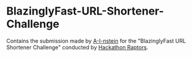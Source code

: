 # BlazinglyFast-URL-Shortener-Challenge

Contains the submission made by [A-I-nstein](https://github.com/A-I-nstein) for the "BlazinglyFast URL Shortener Challenge" conducted by [Hackathon Raptors](https://www.raptors.dev/).
